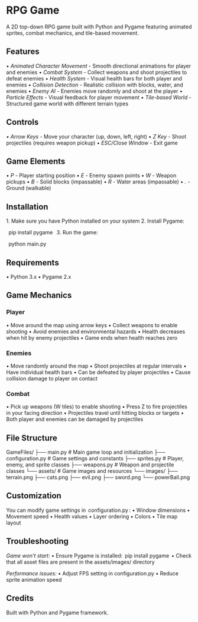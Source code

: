 # RPG Game

A 2D top-down RPG game built with Python and Pygame featuring animated sprites, combat mechanics, and tile-based movement.

## Features

•⁠  ⁠*Animated Character Movement* - Smooth directional animations for player and enemies
•⁠  ⁠*Combat System* - Collect weapons and shoot projectiles to defeat enemies
•⁠  ⁠*Health System* - Visual health bars for both player and enemies
•⁠  ⁠*Collision Detection* - Realistic collision with blocks, water, and enemies
•⁠  ⁠*Enemy AI* - Enemies move randomly and shoot at the player
•⁠  ⁠*Particle Effects* - Visual feedback for player movement
•⁠  ⁠*Tile-based World* - Structured game world with different terrain types

## Controls

•⁠  ⁠*Arrow Keys* - Move your character (up, down, left, right)
•⁠  ⁠*Z Key* - Shoot projectiles (requires weapon pickup)
•⁠  ⁠*ESC/Close Window* - Exit game

## Game Elements

•⁠  ⁠*P* - Player starting position
•⁠  ⁠*E* - Enemy spawn points
•⁠  ⁠*W* - Weapon pickups
•⁠  ⁠*B* - Solid blocks (impassable)
•⁠  ⁠*R* - Water areas (impassable)
•⁠  ⁠*.* - Ground (walkable)

## Installation

1.⁠ ⁠Make sure you have Python installed on your system
2.⁠ ⁠Install Pygame:
   
⁠    pip install pygame
    ⁠
3.⁠ ⁠Run the game:
   
⁠    python main.py
    ⁠

## Requirements

•⁠  ⁠Python 3.x
•⁠  ⁠Pygame 2.x

## Game Mechanics

### Player
•⁠  ⁠Move around the map using arrow keys
•⁠  ⁠Collect weapons to enable shooting
•⁠  ⁠Avoid enemies and environmental hazards
•⁠  ⁠Health decreases when hit by enemy projectiles
•⁠  ⁠Game ends when health reaches zero

### Enemies
•⁠  ⁠Move randomly around the map
•⁠  ⁠Shoot projectiles at regular intervals
•⁠  ⁠Have individual health bars
•⁠  ⁠Can be defeated by player projectiles
•⁠  ⁠Cause collision damage to player on contact

### Combat
•⁠  ⁠Pick up weapons (W tiles) to enable shooting
•⁠  ⁠Press Z to fire projectiles in your facing direction
•⁠  ⁠Projectiles travel until hitting blocks or targets
•⁠  ⁠Both player and enemies can be damaged by projectiles

## File Structure


GameFiles/
├── main.py           # Main game loop and initialization
├── configuration.py  # Game settings and constants
├── sprites.py        # Player, enemy, and sprite classes
├── weapons.py        # Weapon and projectile classes
└── assets/           # Game images and resources
    └── images/
        ├── terrain.png
        ├── cats.png
        ├── evil.png
        ├── sword.png
        └── powerBall.png


## Customization

You can modify game settings in ⁠ configuration.py ⁠:
•⁠  ⁠Window dimensions
•⁠  ⁠Movement speed
•⁠  ⁠Health values
•⁠  ⁠Layer ordering
•⁠  ⁠Colors
•⁠  ⁠Tile map layout

## Troubleshooting

*Game won't start:*
•⁠  ⁠Ensure Pygame is installed: ⁠ pip install pygame ⁠
•⁠  ⁠Check that all asset files are present in the assets/images/ directory

*Performance issues:*
•⁠  ⁠Adjust FPS setting in configuration.py
•⁠  ⁠Reduce sprite animation speed

## Credits
Built with Python and Pygame framework.

